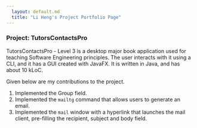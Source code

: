 ```yaml
---
  layout: default.md
  title: "Li Heng's Project Portfolio Page"
---
```


### Project: TutorsContactsPro

TutorsContactsPro - Level 3 is a desktop major book application used for teaching Software Engineering principles. The user interacts with it using a CLI, and it has a GUI created with JavaFX. It is written in Java, and has about 10 kLoC.

Given below are my contributions to the project.
1. Implemented the Group field.
2. Implemented the `mailtg` command that allows users to generate an email.
3. Implemented the `mail` window with a hyperlink that launches the mail client, pre-filling the recipient, subject and body field.